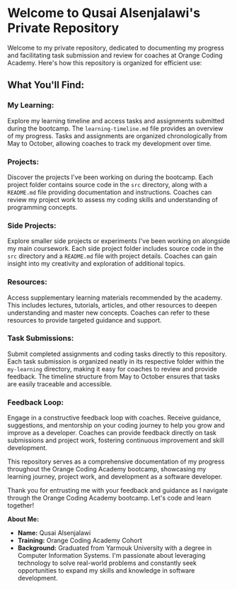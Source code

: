 # Welcome to Qusai Alsenjalawi's Private Repository

Welcome to my private repository, dedicated to documenting my progress and facilitating task submission and review for coaches at Orange Coding Academy. Here's how this repository is organized for efficient use:

## What You'll Find:

### My Learning:
Explore my learning timeline and access tasks and assignments submitted during the bootcamp. The `learning-timeline.md` file provides an overview of my progress. Tasks and assignments are organized chronologically from May to October, allowing coaches to track my development over time.

### Projects:
Discover the projects I've been working on during the bootcamp. Each project folder contains source code in the `src` directory, along with a `README.md` file providing documentation and instructions. Coaches can review my project work to assess my coding skills and understanding of programming concepts.

### Side Projects:
Explore smaller side projects or experiments I've been working on alongside my main coursework. Each side project folder includes source code in the `src` directory and a `README.md` file with project details. Coaches can gain insight into my creativity and exploration of additional topics.

### Resources:
Access supplementary learning materials recommended by the academy. This includes lectures, tutorials, articles, and other resources to deepen understanding and master new concepts. Coaches can refer to these resources to provide targeted guidance and support.

### Task Submissions:
Submit completed assignments and coding tasks directly to this repository. Each task submission is organized neatly in its respective folder within the `my-learning` directory, making it easy for coaches to review and provide feedback. The timeline structure from May to October ensures that tasks are easily traceable and accessible.

### Feedback Loop:
Engage in a constructive feedback loop with coaches. Receive guidance, suggestions, and mentorship on your coding journey to help you grow and improve as a developer. Coaches can provide feedback directly on task submissions and project work, fostering continuous improvement and skill development.

This repository serves as a comprehensive documentation of my progress throughout the Orange Coding Academy bootcamp, showcasing my learning journey, project work, and development as a software developer.

Thank you for entrusting me with your feedback and guidance as I navigate through the Orange Coding Academy bootcamp. Let's code and learn together!

**About Me:**
- **Name:** Qusai Alsenjalawi
- **Training:** Orange Coding Academy Cohort
- **Background:** Graduated from Yarmouk University with a degree in Computer Information Systems. I'm passionate about leveraging technology to solve real-world problems and constantly seek opportunities to expand my skills and knowledge in software development.
